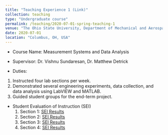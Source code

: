 ```yaml
---
title: "Teaching Experience 1 (Link)"
collection: teaching
type: "Undergraduate course"
permalink: /teaching/2020-07-01-spring-teaching-1
venue: "The Ohio State University, Department of Mechanical and Aerospace Engineering"
date: 2020-07-01
location: "Columbus, OH, USA"
---
```


* Course Name: Measurement Systems and Data Analysis

* Supervisor: Dr. Vishnu Sundaresan, Dr. Matthew Detrick

* Duties: 
 1. Instructed four lab sections per week.
 2. Demonstrated several engineering experiments, data collection, and data analysis using LabVIEW and MATLAB.
 3. Guided student groups for the end-term project.
 
* Student Evaluation of Instruction (SEI)
  1. Section 1: [SEI Results](/files/SEI_1.pdf)
  2. Section 2: [SEI Results](/files/SEI_2.pdf)
  3. Section 3: [SEI Results](/files/SEI_3.pdf)
  4. Section 4: [SEI Results](/files/SEI_4.pdf)
